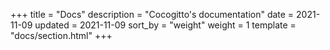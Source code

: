 +++
title = "Docs"
description = "Cocogitto's documentation"
date = 2021-11-09
updated = 2021-11-09
sort_by = "weight"
weight = 1
template = "docs/section.html"
+++

